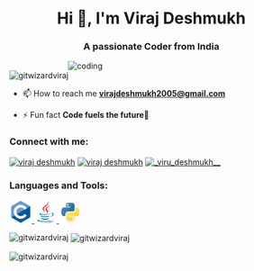 
<h1 align="center">Hi 👋, I'm Viraj Deshmukh</h1>
<h3 align="center">A passionate Coder from India</h3>
<img align="right"alt="coding"width="400"src="https://media4.giphy.com/media/qgQUggAC3Pfv687qPC/giphy.gif">

<p align="left"> <img src="https://komarev.com/ghpvc/?username=gitwizardviraj&label=Profile%20views&color=0e75b6&style=flat" alt="gitwizardviraj" /> </p>

- 📫 How to reach me **virajdeshmukh2005@gmail.com**

- ⚡ Fun fact **Code fuels the future🤞**

<h3 align="left">Connect with me:</h3>
<p align="left">
<a href="https://linkedin.com/in/viraj deshmukh" target="blank"><img align="center" src="https://raw.githubusercontent.com/rahuldkjain/github-profile-readme-generator/master/src/images/icons/Social/linked-in-alt.svg" alt="viraj deshmukh" height="30" width="40" /></a>
<a href="https://fb.com/viraj deshmukh" target="blank"><img align="center" src="https://raw.githubusercontent.com/rahuldkjain/github-profile-readme-generator/master/src/images/icons/Social/facebook.svg" alt="viraj deshmukh" height="30" width="40" /></a>
<a href="https://instagram.com/_viru_deshmukh__" target="blank"><img align="center" src="https://raw.githubusercontent.com/rahuldkjain/github-profile-readme-generator/master/src/images/icons/Social/instagram.svg" alt="_viru_deshmukh__" height="30" width="40" /></a>
</p>

<h3 align="left">Languages and Tools:</h3>
<p align="left"> <a href="https://www.cprogramming.com/" target="_blank" rel="noreferrer"> <img src="https://raw.githubusercontent.com/devicons/devicon/master/icons/c/c-original.svg" alt="c" width="40" height="40"/> </a> <a href="https://www.java.com" target="_blank" rel="noreferrer"> <img src="https://raw.githubusercontent.com/devicons/devicon/master/icons/java/java-original.svg" alt="java" width="40" height="40"/> </a> <a href="https://www.python.org" target="_blank" rel="noreferrer"> <img src="https://raw.githubusercontent.com/devicons/devicon/master/icons/python/python-original.svg" alt="python" width="40" height="40"/> </a> </p>

<p><img align="left" src="https://github-readme-stats.vercel.app/api/top-langs?username=gitwizardviraj&show_icons=true&locale=en&layout=compact" alt="gitwizardviraj" /></p>

<p>&nbsp;<img align="center" src="https://github-readme-stats.vercel.app/api?username=gitwizardviraj&show_icons=true&locale=en" alt="gitwizardviraj" /></p>

<p><img align="center" src="https://github-readme-streak-stats.herokuapp.com/?user=gitwizardviraj&" alt="gitwizardviraj" /></p>
